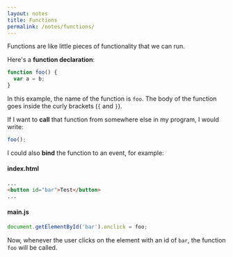 ```yaml
---
layout: notes
title: Functions
permalink: /notes/functions/
---
```


Functions are like little pieces of functionality that we can run.

Here's a **function declaration**:

```js
function foo() {
  var a = b;
}
```

In this example, the name of the function is `foo`. The body of the function goes inside the curly brackets (`{` and `}`).

If I want to **call** that function from somewhere else in my program, I would write:

```js
foo();
```

I could also **bind** the function to an event, for example:

#### index.html

```html
...
<button id="bar">Test</button>
...
```

#### main.js

```js
document.getElementById('bar').onclick = foo;
```

Now, whenever the user clicks on the element with an id of `bar`, the function `foo` will be called.